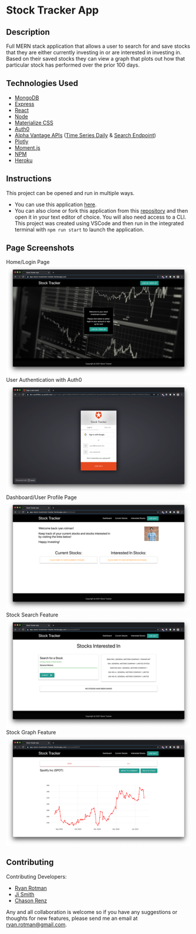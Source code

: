 # Stock Tracker App

## Description
<!-- This repository holds the third and final project of the [The Coding Boot Camp](https://techbootcamps.utexas.edu/coding/) through the University of Texas at Austin's Center for Professional Education. -->

Full MERN stack application that allows a user to search for and save stocks that they are either currently investing in or are interested in investing in. Based on their saved stocks they can view a graph that plots out how that particular stock has performed over the prior 100 days.

## Technologies Used
- [MongoDB](https://www.mongodb.com/)
- [Express](https://expressjs.com/)
- [React](https://reactjs.org/)
- [Node](https://nodejs.org/)
- [Materialize CSS](https://materializecss.com/)
- [Auth0](https://auth0.com/)
- [Alpha Vantage APIs](https://www.alphavantage.co/) ([Time Series Daily](https://www.alphavantage.co/documentation/#daily) & [Search Endpoint](https://www.alphavantage.co/documentation/#symbolsearch))
- [Plotly](https://plotly.com/)
- [Moment.js](https://momentjs.com/)
- [NPM](https://www.npmjs.com/)
- [Heroku](https://www.heroku.com/)

## Instructions
This project can be opened and run in multiple ways.
- You can use this application [here](https://app-stock-investment-tracker.herokuapp.com/).
- You can also clone or fork this application from this [repository](https://github.com/ryanrotman/stock-tracker-app) and then open it in your text editor of choice. You will also need access to a CLI. This project was created using VSCode and then run in the integrated terminal with ```npm run start``` to launch the application.

## Page Screenshots
Home/Login Page
![ScreenShot_Home](./client/src/assets/images/ScreenShot_Home.png)
User Authentication with Auth0
![ScreenShot_UserAuth](./client/src/assets/images/ScreenShot_UserAuth.png)
Dashboard/User Profile Page
![ScreenShot_Dashboard](./client/src/assets/images/ScreenShot_Dashboard.png)
Stock Search Feature
![ScreenShot_StockSearch](./client/src/assets/images/ScreenShot_StockSearch.png)
Stock Graph Feature
![ScreenShot_StockGraph](./client/src/assets/images/ScreenShot_StockGraph.png)

## Contributing
Contributing Developers:
- [Ryan Rotman](https://github.com/ryanrotman)
- [Ji Smith](https://github.com/jiji-smith)
- [Chason Renz](https://github.com/chasonrenz)

Any and all collaboration is welcome so if you have any suggestions or thoughts for new features, please send me an email at ryan.rotman@gmail.com.

<!-- # Getting Started with Create React App

This project was bootstrapped with [Create React App](https://github.com/facebook/create-react-app).

## Available Scripts

In the project directory, you can run:

### `npm start`

Runs the app in the development mode.\
Open [http://localhost:3000](http://localhost:3000) to view it in the browser.

The page will reload if you make edits.\
You will also see any lint errors in the console.

### `npm test`

Launches the test runner in the interactive watch mode.\
See the section about [running tests](https://facebook.github.io/create-react-app/docs/running-tests) for more information.

### `npm run build`

Builds the app for production to the `build` folder.\
It correctly bundles React in production mode and optimizes the build for the best performance.

The build is minified and the filenames include the hashes.\
Your app is ready to be deployed!

See the section about [deployment](https://facebook.github.io/create-react-app/docs/deployment) for more information.

### `npm run eject`

**Note: this is a one-way operation. Once you `eject`, you can’t go back!**

If you aren’t satisfied with the build tool and configuration choices, you can `eject` at any time. This command will remove the single build dependency from your project.

Instead, it will copy all the configuration files and the transitive dependencies (webpack, Babel, ESLint, etc) right into your project so you have full control over them. All of the commands except `eject` will still work, but they will point to the copied scripts so you can tweak them. At this point you’re on your own.

You don’t have to ever use `eject`. The curated feature set is suitable for small and middle deployments, and you shouldn’t feel obligated to use this feature. However we understand that this tool wouldn’t be useful if you couldn’t customize it when you are ready for it.

## Learn More

You can learn more in the [Create React App documentation](https://facebook.github.io/create-react-app/docs/getting-started).

To learn React, check out the [React documentation](https://reactjs.org/).

### Code Splitting

This section has moved here: [https://facebook.github.io/create-react-app/docs/code-splitting](https://facebook.github.io/create-react-app/docs/code-splitting)

### Analyzing the Bundle Size

This section has moved here: [https://facebook.github.io/create-react-app/docs/analyzing-the-bundle-size](https://facebook.github.io/create-react-app/docs/analyzing-the-bundle-size)

### Making a Progressive Web App

This section has moved here: [https://facebook.github.io/create-react-app/docs/making-a-progressive-web-app](https://facebook.github.io/create-react-app/docs/making-a-progressive-web-app)

### Advanced Configuration

This section has moved here: [https://facebook.github.io/create-react-app/docs/advanced-configuration](https://facebook.github.io/create-react-app/docs/advanced-configuration)

### Deployment

This section has moved here: [https://facebook.github.io/create-react-app/docs/deployment](https://facebook.github.io/create-react-app/docs/deployment)

### `npm run build` fails to minify

This section has moved here: [https://facebook.github.io/create-react-app/docs/troubleshooting#npm-run-build-fails-to-minify](https://facebook.github.io/create-react-app/docs/troubleshooting#npm-run-build-fails-to-minify) -->